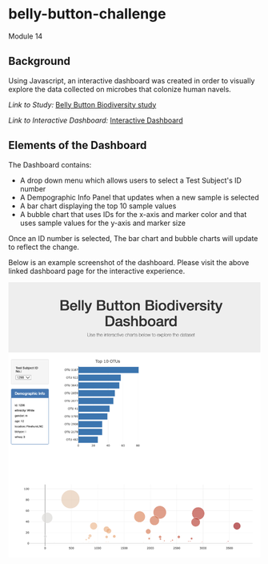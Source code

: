 # belly-button-challenge
Module 14

## Background

Using Javascript, an interactive dashboard was created in order to visually explore the data collected on microbes that colonize human navels.

*Link to Study:*
[Belly Button Biodiversity study](http://robdunnlab.com/projects/belly-button-biodiversity/)

*Link to Interactive Dashboard:*
[Interactive Dashboard](https://maderamel.github.io/belly-button-challenge/)

## Elements of the Dashboard

The Dashboard contains:
- A drop down menu which allows users to select a Test Subject's ID number
- A Dempographic Info Panel that updates when a new sample is selected
- A bar chart displaying the top 10 sample values 
- A bubble chart that uses IDs for the x-axis and marker color and that uses sample values for the y-axis and marker size 

Once an ID number is selected, The bar chart and bubble charts will update to reflect the change. 

Below is an example screenshot of the dashboard. Please visit the above linked dashboard page for the interactive experience. 


![Screenshot of Belly Button Dashboard](https://github.com/maderamel/belly-button-challenge/blob/d896df098db04d1c3c35ed368b35c9121f31d4d4/bbDashboardss.png)
